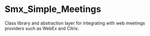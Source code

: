 Smx_Simple_Meetings
===================

Class library and abstraction layer for integrating with web meetings providers such as WebEx and Citrix.
